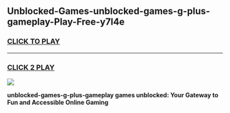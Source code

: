 
## Unblocked-Games-unblocked-games-g-plus-gameplay-Play-Free-y7l4e
<h3>
<a href="https://premium76.site?title=unblocked-games-g-plus-gameplay&ref=15A">CLICK TO PLAY</a></h3>
<hr>

<h3>
<a href="https://premium76.site?title=unblocked-games-g-plus-gameplay&ref=15A">CLICK 2 PLAY</a>
  
</h3>

<a href="https://premium76.site?title=unblocked-games-g-plus-gameplay&ref=15A"><img src="https://clearcache.store/games.png"></a>


**unblocked-games-g-plus-gameplay games unblocked: Your Gateway to Fun and Accessible Online Gaming**
